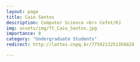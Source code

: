 ```yaml
---
layout: page
title: Caio Santos
description: Computer Science <br> Cefet/RJ
img: assets/img/ft_Caio_Santos.jpg
importance: 8
category: "Undergraduate Students"
redirect: http://lattes.cnpq.br/7759213251356828

---
```

